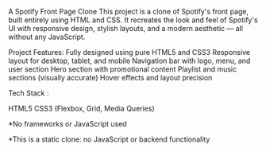A Spotify Front Page Clone
This project is a clone of Spotify's front page, built entirely using HTML and CSS. It recreates the look and feel of Spotify's UI with responsive design, stylish layouts, and a modern aesthetic — all without any JavaScript.

Project Features:
Fully designed using pure HTML5 and CSS3
Responsive layout for desktop, tablet, and mobile
Navigation bar with logo, menu, and user section
Hero section with promotional content
Playlist and music sections (visually accurate)
Hover effects and layout precision

Tech Stack :

HTML5
CSS3 (Flexbox, Grid, Media Queries)

*No frameworks or JavaScript used

*This is a static clone: no JavaScript or backend functionality

